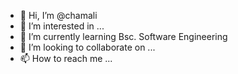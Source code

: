 - 👋 Hi, I’m @chamali
- 👀 I’m interested in ...
- 🌱 I’m currently learning Bsc. Software Engineering
- 💞️ I’m looking to collaborate on ...
- 📫 How to reach me ...

<!---
chama93/chama93 is a ✨ special ✨ repository because its `README.md` (this file) appears on your GitHub profile.
You can click the Preview link to take a look at your changes.
--->
